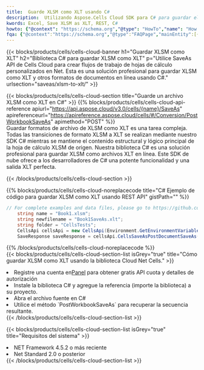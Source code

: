 ```yaml
---
title:  Guarde XLSM como XLT usando C#
description:  Utilizando Aspose.Cells Cloud SDK para C# para guardar el archivo en formato XLSM como archivo en formato XLT.
kwords: Excel, Save XLSM as XLT, REST, C#
howto: {"@context": "https://schema.org","@type": "HowTo","name": "How to save XLSM as XLT using the Cells Cloud Net library.","description": "How to save XLSM as XLT using the Cells Cloud Net library.","image": {"@type": "ImageObject"},"url": "/net/saveas/xlsm-to-xlt/","step": [{ "@type": "HowToStep","name": "How to save XLSM as XLT using the Cells Cloud Net library. step 1", "image": {"@type": "ImageObject",},"url": "/net/saveas/xlsm-to-xlt/","text": "Register an account at <a href='https://dashboard.aspose.cloud/'>Dashboard</a> to get free API quota & authorization details",},{ "@type": "HowToStep","name": "How to save XLSM as XLT using the Cells Cloud Net library. step 1", "image": {"@type": "ImageObject",},"url": "/net/saveas/xlsm-to-xlt/","text": "Install C# library and add the reference (import the library) to your project.",},{ "@type": "HowToStep","name": "How to save XLSM as XLT using the Cells Cloud Net library. step 1", "image": {"@type": "ImageObject",},"url": "/net/saveas/xlsm-to-xlt/","text": "Open the source file in C#",},{ "@type": "HowToStep","name": "How to save XLSM as XLT using the Cells Cloud Net library. step 1", "image": {"@type": "ImageObject",},"url": "/net/saveas/xlsm-to-xlt/","text": "Use the `PostWorkbookSaveAs` method to retrieve the resulting stream.",}, ],"supply": {"@type": "HowToSupply","name": "document"},"tool": [{"@type": "HowToTool","name": "Visual Studio, Visual Studio Code, Rider"},{"@type": "HowToTool","name": "Aspose Cells"}],"totalTime": "PT6M"}
fqa: {"@context":"https://schema.org","@type":"FAQPage","mainEntity":[{"@type":"Question","name":"Why save file as other formats file in C# using REST API?","acceptedAnswer":{"@type":"Answer","text":"Documents are encoded in many ways, and some files may be incompatible with the software you use. To open and read such files, just save them as appropriate file formats.<br/><ol><li>Install .NET SDK and add the reference (import the library) to your project.</li><li>Open the source file in C# using REST API.</li><li>Call the PostWorkbookSaveAsRequest() method, passing an output filename with required extension.</li><li>Get the result of save as a separate file.</li></ol>"}},{"@type":"Question","name":"What file formats can I save as with your C# library?","acceptedAnswer":{"@type":"Answer","text":"We support a variety of file formats for conversion using .NET library, including XLSX, Excel, xls , PDF, CSV, HTML, Markdown, XML, PNG, JPG, TIFF, Json, TXT and many more."}},{"@type":"Question","name":"What is the maximum allowed file size for conversion using this .NET library?","acceptedAnswer":{"@type":"Answer","text":"There are no file size limits for format conversions using .NET library."}}]}
---
```

{{< blocks/products/cells/cells-cloud-banner h1="Guardar XLSM como XLT" h2="Biblioteca C# para guardar XLSM como XLT" p="Utilice SaveAs API de Cells Cloud para crear flujos de trabajo de hojas de cálculo personalizados en Net. Esta es una solución profesional para guardar XLSM como XLT y otros formatos de documentos en línea usando C#." urlsection="saveas/xlsm-to-xlt/" >}}

{{< blocks/products/cells/cells-cloud-section title="Guarde un archivo XLSM como XLT en C#" >}}
{{% blocks/products/cells/cells-cloud-api-reference apiurl="https://api.aspose.cloud/v3.0/cells/{name}/SaveAs" apireferenceurl="https://apireference.aspose.cloud/cells/#/Conversion/PostWorkbookSaveAs" apimethod="POST" %}}
<br/>
Guardar formatos de archivo de XLSM como XLT es una tarea compleja. Todas las transiciones de formato XLSM a XLT se realizan mediante nuestro SDK C# mientras se mantiene el contenido estructural y lógico principal de la hoja de cálculo XLSM de origen. Nuestra biblioteca C# es una solución profesional para guardar XLSM como archivos XLT en línea. Este SDK de nube ofrece a los desarrolladores de C# una potente funcionalidad y una salida XLT perfecta.

{{< /blocks/products/cells/cells-cloud-section >}}

{{% blocks/products/cells/cells-cloud-noreplacecode title="C# Ejemplo de código para guardar XLSM como XLT usando REST API" gistPath="" %}}
  
```cs
// For complete examples and data files, please go to https://github.com/aspose-cells-cloud/aspose-cells-cloud-dotnet/
    string name = "Book1.xlsm";
    string newfilename = "Book1SaveAs.xlt";
    string folder = "CellsTests";
    CellsApi cellsApi = new CellsApi(Environment.GetEnvironmentVariable("ProductClientId"), Environment.GetEnvironmentVariable("ProductClientSecret"));
    SaveResponse saveResponse = cellsApi.CellsSaveAsPostDocumentSaveAs(name, null, newfilename, null,null,folder);
```
  
{{% /blocks/products/cells/cells-cloud-noreplacecode %}}
<br/>
{{< blocks/products/cells/cells-cloud-section-list isGrey="true" title="Cómo guardar XLSM como XLT usando la biblioteca Cloud Net Cells." >}}
<li> Registre una cuenta en<a href="https://dashboard.aspose.cloud/">Panel</a> para obtener gratis API cuota y detalles de autorización</li>
<li>Instale la biblioteca C# y agregue la referencia (importe la biblioteca) a su proyecto.</li>
<li>Abra el archivo fuente en C#</li>
<li>Utilice el método `PostWorkbookSaveAs` para recuperar la secuencia resultante.</li>
{{< /blocks/products/cells/cells-cloud-section-list >}}

{{< blocks/products/cells/cells-cloud-section-list isGrey="true" title="Requisitos del sistema" >}}
<li>NET Framework 4.5.2 o más reciente</li>
<li>Net Standard 2.0 o posterior</li>
{{< /blocks/products/cells/cells-cloud-section-list >}}
